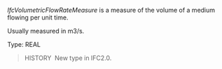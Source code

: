 _IfcVolumetricFlowRateMeasure_ is a measure of the volume of a medium flowing per unit time.

Usually measured in m3/s.

Type: REAL

> HISTORY&nbsp; New type in IFC2.0.
